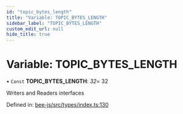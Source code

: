 ```yaml
---
id: "topic_bytes_length"
title: "Variable: TOPIC_BYTES_LENGTH"
sidebar_label: "TOPIC_BYTES_LENGTH"
custom_edit_url: null
hide_title: true
---
```


# Variable: TOPIC\_BYTES\_LENGTH

• `Const` **TOPIC\_BYTES\_LENGTH**: *32*= 32

Writers and Readers interfaces

Defined in: [bee-js/src/types/index.ts:130](https://github.com/ethersphere/bee-js/blob/9a547fe/src/types/index.ts#L130)
